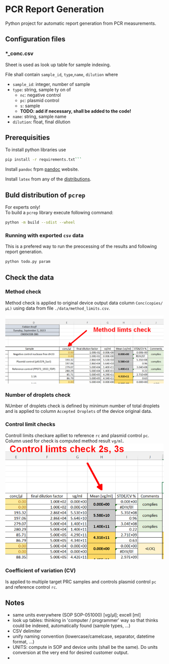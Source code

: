 # PCR  Report Generation

Python project for automatic report generation from PCR measurements.

## Configuration files

### *_conc.csv

Sheet is used as look up table for sample indexing.

File shall contain `sample_id`, `type`,`name`, `dilution` where

- `sample_id`: integer, number of sample
- `type`: string, sample ty on of
  - `nc`: negative control
  - `pc`: plasmid control
  - `s`: sample
  - **TODO: add if necessary, shall be added to the code!**
- `name`: string, sample name
- `dilution`: float, final dilution

## Prerequisities

To install python libraries use

```bash
pip install -r requirements.txt```
```

Install `pandoc` frpm [pandoc](https://pandoc.org/installing.html) website.  

Install `latex` from any of the [distributions](https://www.latex-project.org/get/#tex-distributions).  

## Buld distribution of `pcrep`

For experts only!  
To build a `pcrep` library execute following command:

```bash
python -m build --sdist --wheel
```

### Running with exported `csv` data

This is a prefered way to run the preocessing of the results and following report generation.

```bash
python todo.py param
```

## Check the data

### Method check

Method check is applied to original device output data column `Conc(copies/µL)` using data from file `./data/method_limits.csv`.

![method check](./media/method_check.png)

### Number of droplets check

NUmber of droplets check is defined by minimum number of total droplets and is applied to column `Accepted Droplets` of the device original data.

### Control limit checks

Controll limits checkare aplliet to reference `rc` and plasmid control `pc`. Column used for check is computed method result `vg/ml`.
![method check](./media/control_check.png)

### Coefficient of variation (CV)

Is applied to multiple target PRC samples and controls plasmid control `pc` and reference control `rc`.

## Notes

- same units everywhere (SOP SOP-051000) [vg/μl]; excell [ml]
- look up tables: thinking in 'computer / programmer' way so that thinks could be indexed, automatically found (sample types, ...)
- CSV delimiter
- unify naming convention (lowercase/camelcase, separator, datetime format, ...)
- UNITS: compute in SOP and  device units (shall be the same). Do units conversion at the very end for desired customer output.  
- 